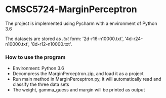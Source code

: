 # CMSC5724-MarginPerceptron

The project is implemented using Pycharm with a environment of Python 3.6

The datasets are stored as *.txt* form: '2d-r16-n10000.txt', '4d-r24-n10000.txt', '8d-r12-n10000.txt'.
### How to use the program
* Environment: Python 3.6
* Decompress the MarginPerceptron.zip, and load it as a project
* Run main method in MarginPerceptron.py, it will automatically read and classify the three data sets
* The weight, gamma_guess and margin will be printed as output
